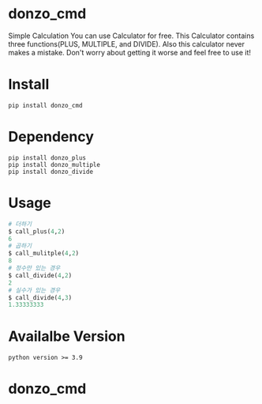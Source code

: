 # donzo_cmd

Simple Calculation                                                         You can use Calculator for free. This Calculator contains three functions(PLUS, MULTIPLE, and DIVIDE). Also this calculator never makes a mistake. Don't worry about getting it worse  and feel free to use it!


# **Install**
```
pip install donzo_cmd
```


# **Dependency**
```
pip install donzo_plus
pip install donzo_multiple
pip install donzo_divide
```


# **Usage**
```python
# 더하기
$ call_plus(4,2)
6
# 곱하기
$ call_mulitple(4,2)
8
# 정수만 있는 경우
$ call_divide(4,2)
2
# 실수가 있는 경우
$ call_divide(4,3)
1.33333333
```



# **Availalbe Version**
```
python version >= 3.9
```
# donzo_cmd
